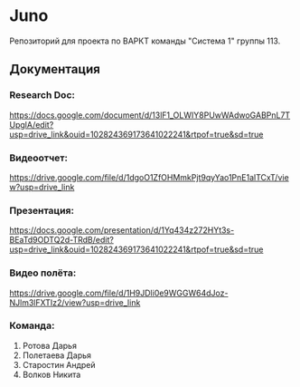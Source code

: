 # Juno
Репозиторий для проекта по ВАРКТ команды "Система 1" группы 113.

## Документация

### Research Doc:
https://docs.google.com/document/d/13lF1_OLWIY8PUwWAdwoGABPnL7TUpglA/edit?usp=drive_link&ouid=102824369173641022241&rtpof=true&sd=true
### Видеоотчет:
https://drive.google.com/file/d/1dgoO1ZfOHMmkPjt9qyYao1PnE1alTCxT/view?usp=drive_link
### Презентация:
https://docs.google.com/presentation/d/1Yq434z272HYt3s-BEaTd9ODTQ2d-TRdB/edit?usp=drive_link&ouid=102824369173641022241&rtpof=true&sd=true
### Видео полёта:
https://drive.google.com/file/d/1H9JDli0e9WGGW64dJoz-NJlm3lFXTIz2/view?usp=drive_link

### Команда:
1. Ротова Дарья
2. Полетаева Дарья
3. Старостин Андрей
4. Волков Никита
